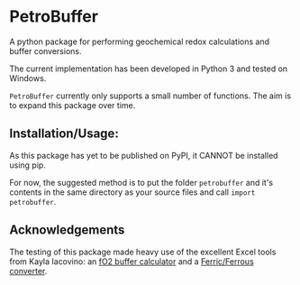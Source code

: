 # PetroBuffer
A python package for performing geochemical redox calculations and buffer conversions.

The current implementation has been developed in Python 3 and tested on Windows.

``PetroBuffer`` currently only supports a small number of functions. The aim is to expand this package over time.

## Installation/Usage:

As this package has yet to be published on PyPI, it CANNOT be installed using pip.

For now, the suggested method is to put the folder `petrobuffer` and it's contents in the same directory as your source files and call ``import petrobuffer``.

## Acknowledgements

The testing of this package made heavy use of the excellent Excel tools from Kayla Iacovino: an [fO2 buffer calculator](https://doi.org/10.5281/zenodo.5907867)  and a [Ferric/Ferrous converter](https://doi.org/10.5281/zenodo.5907844).

